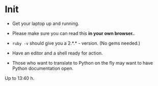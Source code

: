 # Init

* Get your laptop up and running.

* Please make sure you can read this **in your own browser.**.

* `ruby -v` should give you a 2.\*.\* - version.  (No gems needed.)

* Have an editor and a shell ready for action.

* Those who want to translate to Python on the fly
  may want to have Python documentation open.

Up to 13:40 h.
